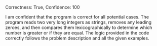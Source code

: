Correctness: True, Confidence: 100

I am confident that the program is correct for all potential cases. The program reads two very long integers as strings, removes any leading zeroes, and then compares them lexicographically to determine which number is greater or if they are equal. The logic provided in the code correctly follows the problem description and all the given examples.